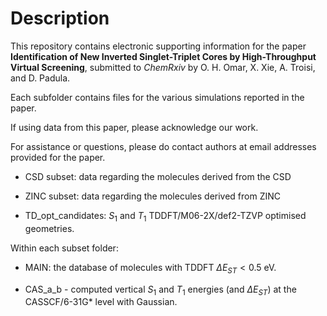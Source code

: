 Description
===========
This repository contains electronic supporting information for the paper
**Identification of New Inverted Singlet-Triplet Cores by High-Throughput
Virtual Screening**, submitted to _ChemRxiv_ by O. H. Omar, X. Xie, A. Troisi,
and D. Padula.

Each subfolder contains files for the various simulations reported
in the paper.

If using data from this paper, please acknowledge our work.

For assistance or questions, please do contact authors at email addresses
provided for the paper.

- CSD subset: data regarding the molecules derived from the CSD

- ZINC subset: data regarding the molecules derived from ZINC

- TD_opt_candidates: $S_1$ and $T_1$ TDDFT/M06-2X/def2-TZVP optimised geometries. 

Within each subset folder: 

- MAIN: the database of molecules with TDDFT $\Delta E_{ST} < 0.5$ eV.

- CAS_a_b - computed vertical $S_1$ and $T_1$ energies (and $\Delta E_{ST}$) at the CASSCF/6-31G* level with Gaussian. 
